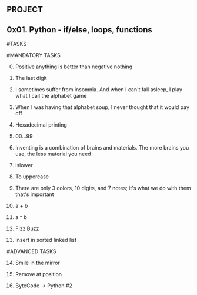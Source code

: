 ## PROJECT 

## 0x01. Python - if/else, loops, functions

#TASKS

#MANDATORY TASKS

0. Positive anything is better than negative nothing


1. The last digit

2. I sometimes suffer from insomnia. And when I can't fall asleep, I play what I call the alphabet game


3. When I was having that alphabet soup, I never thought that it would pay off


4. Hexadecimal printing


5. 00...99

6. Inventing is a combination of brains and materials. The more brains you use, the less material you need

7. islower

8. To uppercase

9. There are only 3 colors, 10 digits, and 7 notes; it's what we do with them that's important

10. a + b

11. a ^ b

12. Fizz Buzz

13. Insert in sorted linked list

#ADVANCED TASKS


14. Smile in the mirror

15. Remove at position


16. ByteCode -> Python #2
